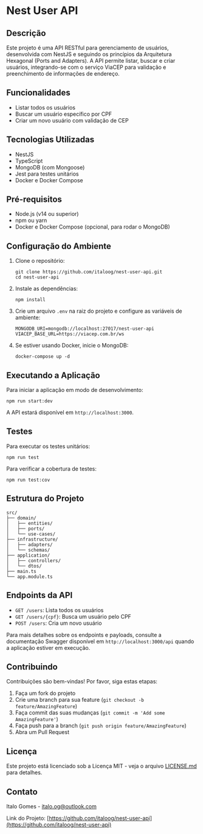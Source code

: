 # Nest User API

## Descrição

Este projeto é uma API RESTful para gerenciamento de usuários, desenvolvida com NestJS e seguindo os princípios da Arquitetura Hexagonal (Ports and Adapters). A API permite listar, buscar e criar usuários, integrando-se com o serviço ViaCEP para validação e preenchimento de informações de endereço.

## Funcionalidades

- Listar todos os usuários
- Buscar um usuário específico por CPF
- Criar um novo usuário com validação de CEP

## Tecnologias Utilizadas

- NestJS
- TypeScript
- MongoDB (com Mongoose)
- Jest para testes unitários
- Docker e Docker Compose

## Pré-requisitos

- Node.js (v14 ou superior)
- npm ou yarn
- Docker e Docker Compose (opcional, para rodar o MongoDB)

## Configuração do Ambiente

1. Clone o repositório:
   ```
   git clone https://github.com/italoog/nest-user-api.git
   cd nest-user-api
   ```

2. Instale as dependências:
   ```
   npm install
   ```

3. Crie um arquivo `.env` na raiz do projeto e configure as variáveis de ambiente:
   ```
   MONGODB_URI=mongodb://localhost:27017/nest-user-api
   VIACEP_BASE_URL=https://viacep.com.br/ws
   ```

4. Se estiver usando Docker, inicie o MongoDB:
   ```
   docker-compose up -d
   ```

## Executando a Aplicação

Para iniciar a aplicação em modo de desenvolvimento:

```
npm run start:dev
```

A API estará disponível em `http://localhost:3000`.

## Testes

Para executar os testes unitários:

```
npm run test
```

Para verificar a cobertura de testes:

```
npm run test:cov
```

## Estrutura do Projeto

```
src/
├── domain/
│   ├── entities/
│   ├── ports/
│   └── use-cases/
├── infrastructure/
│   ├── adapters/
│   └── schemas/
├── application/
│   ├── controllers/
│   └── dtos/
├── main.ts
└── app.module.ts
```

## Endpoints da API

- `GET /users`: Lista todos os usuários
- `GET /users/{cpf}`: Busca um usuário pelo CPF
- `POST /users`: Cria um novo usuário

Para mais detalhes sobre os endpoints e payloads, consulte a documentação Swagger disponível em `http://localhost:3000/api` quando a aplicação estiver em execução.

## Contribuindo

Contribuições são bem-vindas! Por favor, siga estas etapas:

1. Faça um fork do projeto
2. Crie uma branch para sua feature (`git checkout -b feature/AmazingFeature`)
3. Faça commit das suas mudanças (`git commit -m 'Add some AmazingFeature'`)
4. Faça push para a branch (`git push origin feature/AmazingFeature`)
5. Abra um Pull Request

## Licença

Este projeto está licenciado sob a Licença MIT - veja o arquivo [LICENSE.md](LICENSE.md) para detalhes.

## Contato

Italo Gomes - italo.og@outlook.com

Link do Projeto: [https://github.com/italoog/nest-user-api](https://github.com/italoog/nest-user-api)
